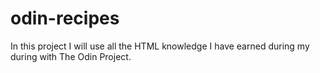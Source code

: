 # odin-recipes
In this project I will use all the HTML knowledge I have earned during my during with The Odin Project.